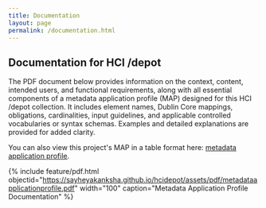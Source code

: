 ```yaml
---
title: Documentation
layout: page
permalink: /documentation.html
---
```


## Documentation for HCI /depot

The PDF document below provides information on the context, content, intended users, and functional requirements, along with all essential components of a metadata application profile (MAP) designed for this HCI /depot collection. It includes element names, Dublin Core mappings, obligations, cardinalities, input guidelines, and applicable controlled vocabularies or syntax schemas. Examples and detailed explanations are provided for added clarity.

You can also view this project's MAP in a table format here: [metadata application profile](metadata-profile.html).

{% include feature/pdf.html objectid="https://sayheyakanksha.github.io/hcidepot/assets/pdf/metadataapplicationprofile.pdf" width="100" caption="Metadata Application Profile Documentation" %}